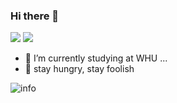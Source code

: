 ### Hi there 👋
![](https://visitor-badge.glitch.me/badge?page_id=weivwang.readme)
[![](https://img.shields.io/badge/macOS-Hackintosh-292e33?style=flat-square&logo=apple&logoColor=ffffff)](https://www.tonymacx86.com/)

 - 🔭 I’m currently studying at WHU ...
 - 👯 stay hungry, stay foolish

![info](https://github-readme-stats.vercel.app/api?username=weivwang&show_icons=true&count_private=true&hide=prs&theme=chartreuse-dark )
<!--
**weivwang/weivwang** is a ✨ _special_ ✨ repository because its `README.md` (this file) appears on your GitHub profile.

Here are some ideas to get you started:


-  I’m looking to collaborate on ...
- 🤔 I’m looking for help with ...
- 💬 Ask me about ...
- 📫 How to reach me: ...
- 😄 Pronouns: ...

-->
